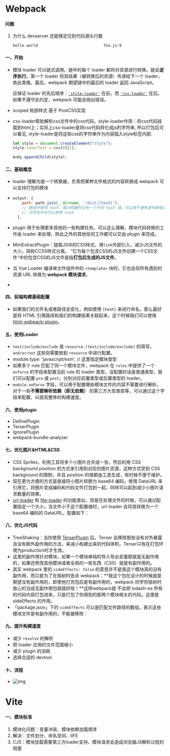 # Webpack

#### 问题

1. 为什么 devserver 还能够定位到代码源头行数

   ```
   hello world                             foo.js:9
   
   ```



#### 一、开始

- 模块 loader 可以链式调用。链中的每个 loader 都将对资源进行转换。链会**逆序执行**。第一个 loader 将其结果（被转换后的资源）传递给下一个 loader，依此类推。最后，webpack 期望链中的最后的 loader 返回 JavaScript。

  应保证 loader 的先后顺序：[`'style-loader'`](https://webpack.docschina.org/loaders/style-loader) 在前，而 [`'css-loader'`](https://webpack.docschina.org/loaders/css-loader) 在后。如果不遵守此约定，webpack 可能会抛出错误。

- scoped 局部样式 基于 PostCSS实现 

- css-loader帮助解析css文件中的css代码，style-loader作用：将css代码挂载到html上；实际上css-loader是将css代码转化成js的字符串, 所以打包后可以看见, style-loader是将这些css的字符串作为内容插入style标签内部.

  ```jsx
  let style = document.createElement("style");
  style.innerText = css[0][1];
  
  body.appendChild(style);
  ```



#### 二、基础概念

-  loader 理解为是一个转换器，负责把某种文件格式的内容转换成 webpack 可以支持打包的模块

- ```js
  output: {
      path: path.join(__dirname, '/dist/[hash]'),
      // 路径中使用 hash，每次构建时会有一个不同 hash 值，可以用于避免发布新版本时浏览器缓存导致代码没有更新
      // 文件名中也可以使用 hash
    },
  ```

  

- plugin 用于处理更多其他的一些构建任务。可以这么理解，模块代码转换的工作由 loader 来处理，除此之外的其他任何工作都可以交由 plugin 来完成。

- MiniExtractPlugin：提取JS中的CSS样式，用`link`外部引入，减少JS文件的大小，简称CCSS样式分离。 “它为每个包含CSS的JS文件创建一个CSS文件”中的包含CSS的JS文件是指**打包后生成的JS文件**。

- 当 Vue Loader 编译单文件组件中的 `<template>` 块时，它也会将所有遇到的资源 URL 转换为 **webpack 模块请求**。

- 

#### 四、前端构建基础配置

- 如果我们的文件名或者路径会变化，例如使用 `[hash]` 来进行命名，那么最好是将 HTML 引用路径和我们的构建结果关联起来，这个时候我们可以使用 [html-webpack-plugin](https://link.juejin.cn/?target=https%3A%2F%2Fdoc.webpack-china.org%2Fplugins%2Fhtml-webpack-plugin%2F)。

#### 五、使用Loader

- `test/include/exclude` 是 `resource.(test/include/exclude)` 的简写，`and/or/not` 这些则需要放到 `resource` 中进行配置。
- module.type: 'javascript/esm', // 这里指定模块类型
- 如果多个 rule 匹配了同一个模块文件，webpack 在 `rules` 中提供了一个 `enforce` 的字段来配置当前 rule 的 loader 类型，没配置的话是普通类型，我们可以配置 `pre` 或 `post`，分别对应前置类型或后置类型的 loader。
- `module.noParse` 字段，可以用于配置哪些模块文件的内容不需要进行解析。对于一些**不需要解析依赖（即无依赖）** 的第三方大型类库等，可以通过这个字段来配置，以提高整体的构建速度。

#### 六、使用plugin

- DefinePlugin
- TerserPlugin
- IgnorePlugin
- webpack-bundle-analyzer

#### 七、优化图片&HTML&CSS

- CSS Sprites，利用工具将多个小图片合并成一张，然后利用 CSS background position 的方式来引用到对应的图片资源，这种方式受到 CSS background 的限制，并且 position 的值都由工具生成，有时候不便于维护。
- 现在更为方便的方式是直接将小图片转换为 base64 编码，使用 DataURL 来引用它，将图片变成编码和代码文件打包到一起，同样可以起到减少小图片请求数量的效果。
- [url-loader](https://link.juejin.cn/?target=https%3A%2F%2Fgithub.com%2Fwebpack-contrib%2Furl-loader) 和 [file-loader](https://link.juejin.cn/?target=https%3A%2F%2Fgithub.com%2Fwebpack-contrib%2Ffile-loader) 的功能类似，但是在处理文件的时候，可以通过配置指定一个大小，当文件小于这个配置值时，url-loader 会将其转换为一个 base64 编码的 DataURL，配置如下：

#### 八、优化JS代码

- TreeShaking：当你使用 [TerserPlugin](https://link.juejin.cn/?target=https%3A%2F%2Fgithub.com%2Fwebpack-contrib%2Fterser-webpack-plugin) 后，Terser 会移除那些没有对外暴露且没有额外副作用的方法，来减小构建出来的代码体积。Terser只有在打包环境为production时才生效。
- 这里的副作用针对模块，如果一个模块单纯的导入导出变量那就是无副作用的，如果还修改其他模块或者全局的一些东西（CSS）就是有副作用的。
- 其实 webpack 里的 `sideEffects: false` 的意思并不是我这个模块真的没有副作用，而只是为了在摇树时告诉 webpack：**我这个包在设计的时候就是期望没有副作用的，即使他打完包后是有副作用的，webpack 同学你摇树时放心的当成无副作用包摇就好啦！**这样webpack就 不会把 lodash-es 所有的代码内容打包进来，只是打包了你用到的那两个模块相关的代码，这便是 sideEffects 的作用。
- 「package.json」下的 `sideEffects` 可以是匹配文件路径的数组，表示这些模块文件是有副作用的，不能被移除：

#### 九、提升构建速度

- 减少 `resolve` 的解析
- 把 loader 应用的文件范围缩小
- 减少 plugin 的消耗
- 选择合适的 devtool



#### 十、流程

- ![img](https://p3-juejin.byteimg.com/tos-cn-i-k3u1fbpfcp/0c22cb909cbd46cf98bbc64fdec5065f~tplv-k3u1fbpfcp-zoom-in-crop-mark:1304:0:0:0.awebp)







# Vite

#### 一、模块标准

1. 模块化问题：变量冲突、模块依赖加载顺序
2. 解决：文件划分、命名空间、IIFE
3. CJS：模块加载需要第三方loader支持、模块请求会造成浏览器JS解析过程的阻塞
